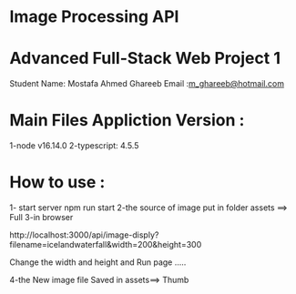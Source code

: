 # Image Processing API
 Advanced Full-Stack Web Project 1
 =================================
 Student Name: Mostafa Ahmed Ghareeb
 Email :m_ghareeb@hotmail.com

 Main Files Appliction Version :
 ======================
 1-node v16.14.0
 2-typescript: 4.5.5

How to use :
===========
1- start server npm run start
2-the source of image put in folder assets ==> Full
3-in browser 

http://localhost:3000/api/image-disply?filename=icelandwaterfall&width=200&height=300

Change the width and height and  Run page .....

4-the New image file Saved in assets==> Thumb
